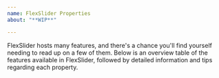 ```yaml
---
name: FlexSlider Properties
about: "**WIP**"

---
```


FlexSlider hosts many features, and there's a chance you'll find yourself needing to read up on a few of them. Below is an overview table of the features available in FlexSlider, followed by detailed information and tips regarding each property.
